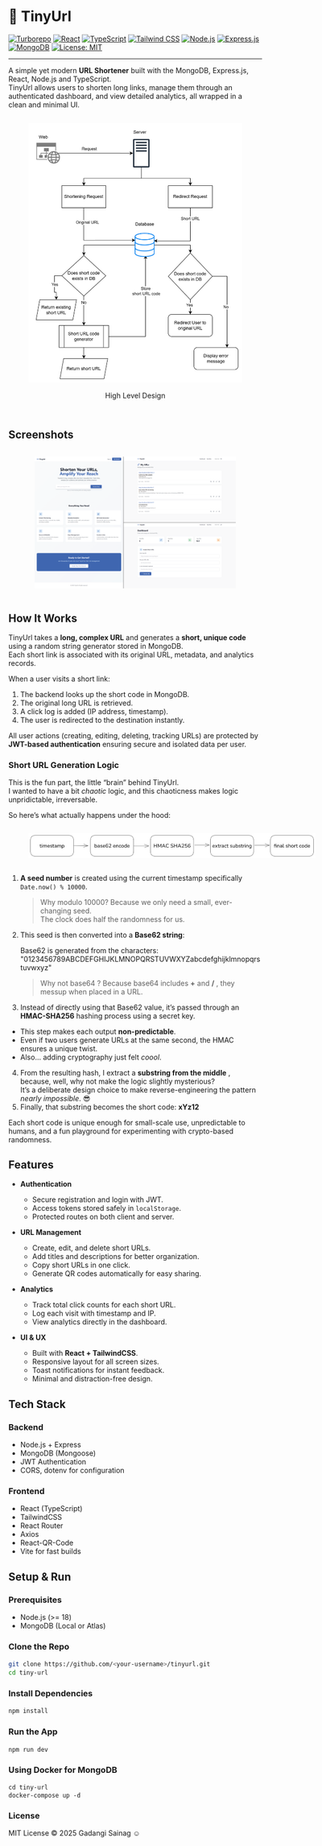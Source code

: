 # 🔗 TinyUrl

[![Turborepo](https://img.shields.io/badge/Turborepo-000000?style=for-the-badge&logo=turborepo&logoColor=white)](https://turbo.build/repo)
[![React](https://img.shields.io/badge/React-20232A?style=for-the-badge&logo=react&logoColor=61DAFB)](https://react.dev/)
[![TypeScript](https://img.shields.io/badge/TypeScript-3178C6?style=for-the-badge&logo=typescript&logoColor=white)](https://www.typescriptlang.org/)
[![Tailwind CSS](https://img.shields.io/badge/Tailwind_CSS-38B2AC?style=for-the-badge&logo=tailwind-css&logoColor=white)](https://tailwindcss.com/)
[![Node.js](https://img.shields.io/badge/Node.js-43853d?style=for-the-badge&logo=node.js&logoColor=white)](https://nodejs.org/)
[![Express.js](https://img.shields.io/badge/Express.js-000000?style=for-the-badge&logo=express&logoColor=white)](https://expressjs.com/)
[![MongoDB](https://img.shields.io/badge/MongoDB-4EA94B?style=for-the-badge&logo=mongodb&logoColor=white)](https://www.mongodb.com/)
[![License: MIT](https://img.shields.io/badge/License-MIT-yellow.svg?style=for-the-badge)](./LICENSE)

---

A simple yet modern **URL Shortener** built with the MongoDB, Express.js, React, Node.js and TypeScript.  
TinyUrl allows users to shorten long links, manage them through an authenticated dashboard, and view detailed analytics, all wrapped in a clean and minimal UI.

<div align="center" style="display: flex; justify-content: center;">
<figure >
  <picture>
    <source media="(prefers-color-scheme: dark)" srcset="assets/diagrams/hld-dark.png" />
    <source media="(prefers-color-scheme: light)" srcset="assets/diagrams/hld-light.png" />
    <img src="assets/diagrams/hld-light.png" alt="HLD" width="450"/>
  </picture>
  <figcaption><p>High Level Design</p></figcaption>
</figure>
</div>

## Screenshots

<div align="center" style="display: flex; justify-content: center;">
  <figure>
  <img src="assets/screenshots/combined.png" alt="Landing Page" width="400">
  </figure>  
  
</div>

## How It Works

TinyUrl takes a **long, complex URL** and generates a **short, unique code** using a random string generator stored in MongoDB.  
Each short link is associated with its original URL, metadata, and analytics records.

When a user visits a short link:

1. The backend looks up the short code in MongoDB.
2. The original long URL is retrieved.
3. A click log is added (IP address, timestamp).
4. The user is redirected to the destination instantly.

All user actions (creating, editing, deleting, tracking URLs) are protected by **JWT-based authentication** ensuring secure and isolated data per user.

### Short URL Generation Logic

This is the fun part, the little “brain” behind TinyUrl.  
I wanted to have a bit _chaotic_ logic, and this chaoticness makes logic unpridictable, irreversable.

So here’s what actually happens under the hood:

<div style="width : 650px; margin: auto; display: flex; justify-content: center; align-items: center;">
<figure >
  <picture>
    <source media="(prefers-color-scheme: dark)" srcset="assets/diagrams/flow-dark.png" />
    <source media="(prefers-color-scheme: light)" srcset="assets/diagrams/flow-light.png" />
    <img src="assets/diagrams/flow-light.png" alt="Flow Diagram" />
  </picture>
</figure>
</div>

1. **A seed number** is created using the current timestamp
   specifically `Date.now() % 10000`.

   > Why modulo 10000? Because we only need a small, ever-changing seed.  
   > The clock does half the randomness for us.

2. This seed is then converted into a **Base62 string**:

   Base62 is generated from the characters: "0123456789ABCDEFGHIJKLMNOPQRSTUVWXYZabcdefghijklmnopqrstuvwxyz"

   > Why not base64 ? Because base64 includes **+** and **/** , they messup when placed in a URL.

3. Instead of directly using that Base62 value, it’s passed through an **HMAC-SHA256** hashing process using a secret key.

- This step makes each output **non-predictable**.
- Even if two users generate URLs at the same second, the HMAC ensures a unique twist.
- Also… adding cryptography just felt _coool_.

4. From the resulting hash, I extract a **substring from the middle** ,
   because, well, why not make the logic slightly mysterious?  
   It’s a deliberate design choice to make reverse-engineering the pattern _nearly impossible_. 😎
5. Finally, that substring becomes the short code: **xYz12**

Each short code is unique enough for small-scale use, unpredictable to humans, and a fun playground for experimenting with crypto-based randomness.

## Features

- **Authentication**
  - Secure registration and login with JWT.
  - Access tokens stored safely in `localStorage`.
  - Protected routes on both client and server.

- **URL Management**
  - Create, edit, and delete short URLs.
  - Add titles and descriptions for better organization.
  - Copy short URLs in one click.
  - Generate QR codes automatically for easy sharing.

- **Analytics**
  - Track total click counts for each short URL.
  - Log each visit with timestamp and IP.
  - View analytics directly in the dashboard.

- **UI & UX**
  - Built with **React + TailwindCSS**.
  - Responsive layout for all screen sizes.
  - Toast notifications for instant feedback.
  - Minimal and distraction-free design.

## Tech Stack

### Backend

- Node.js + Express
- MongoDB (Mongoose)
- JWT Authentication
- CORS, dotenv for configuration

### Frontend

- React (TypeScript)
- TailwindCSS
- React Router
- Axios
- React-QR-Code
- Vite for fast builds

## Setup & Run

### Prerequisites

- Node.js (>= 18)
- MongoDB (Local or Atlas)

### Clone the Repo

```bash
git clone https://github.com/<your-username>/tinyurl.git
cd tiny-url
```

### Install Dependencies

```bash
npm install
```

### Run the App

```
npm run dev
```

### Using Docker for MongoDB

```
cd tiny-url
docker-compose up -d
```

### License

MIT License © 2025 Gadangi Sainag ☺️
